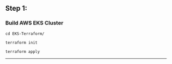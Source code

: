 ## Step 1:
### Build AWS EKS Cluster
```
cd EKS-Terraform/

terraform init

terraform apply
```
---
